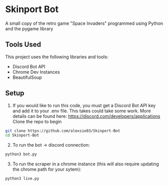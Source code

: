 # Skinport Bot
A small copy of the retro game "Space Invaders" programmed using Python and the pygame library

## Tools Used
This project uses the following libraries and tools:
- Discord Bot API
- Chrome Dev Instances
- BeautifulSoup

## Setup

1. If you would like to run this code, you must get a Discord Bot API key and add it to your .env file.
   This takes could take some work. More details can be found here: https://discord.com/developers/applications
   Clone the repo to begin
```bash
git clone https://github.com/alexsio03/Skinport-Bot
cd Skinport-Bot
```

2. To run the bot -> discord connection:
```bash
python3 bot.py
```

3. To run the scraper in a chrome instance (this will also require updating the chrome path for your sytem):
```bash
python3 live.py
```

